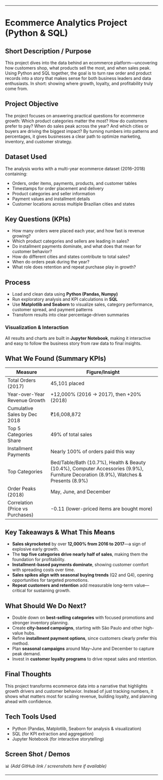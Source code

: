 ***

# Ecommerce Analytics Project (Python & SQL)

## Short Description / Purpose

This project dives into the data behind an ecommerce platform—uncovering how customers shop, what products sell the most, and when sales peak. Using Python and SQL together, the goal is to turn raw order and product records into a story that makes sense for both business leaders and data enthusiasts. In short: showing where growth, loyalty, and profitability truly come from.

## Project Objective

The project focuses on answering practical questions for ecommerce growth: Which product categories matter the most? How do customers prefer to pay? When do sales peak across the year? And which cities or buyers are driving the biggest impact? By turning numbers into patterns and percentages, it gives businesses a clear path to optimize marketing, inventory, and customer strategy.

## Dataset Used

The analysis works with a multi-year ecommerce dataset (2016–2018) containing:

* Orders, order items, payments, products, and customer tables
* Timestamps for order placement and delivery
* Product categories and seller information
* Payment values and installment details
* Customer locations across multiple Brazilian cities and states

## Key Questions (KPIs)

* How many orders were placed each year, and how fast is revenue growing?
* Which product categories and sellers are leading in sales?
* Do installment payments dominate, and what does that mean for customer behavior?
* How do different cities and states contribute to total sales?
* When do orders peak during the year?
* What role does retention and repeat purchase play in growth?

## Process

* Load and clean data using **Python (Pandas, Numpy)**
* Run exploratory analysis and KPI calculations in **SQL**
* Use **Matplotlib and Seaborn** to visualize sales, category performance, customer spread, and payment patterns
* Transform results into clear percentage-driven summaries

### Visualization & Interaction

All results and charts are built in **Jupyter Notebook**, making it interactive and easy to follow the business story from raw data to final insights.

## What We Found (Summary KPIs)

| Measure                          | Figure/Insight                                                                                                                       |
| -------------------------------- | ------------------------------------------------------------------------------------------------------------------------------------ |
| Total Orders (2017)              | 45,101 placed                                                                                                                        |
| Year-over-Year Revenue Growth    | +12,000% (2016 → 2017), then +20% (2018)                                                                                             |
| Cumulative Sales by Dec 2018     | ₹16,008,872                                                                                                                          |
| Top 5 Categories Share           | 49% of total sales                                                                                                                   |
| Installment Payments             | Nearly 100% of orders paid this way                                                                                                  |
| Top Categories                   | Bed/Table/Bath (10.7%), Health & Beauty (10.4%), Computer Accessories (9.9%), Furniture Decoration (8.9%), Watches & Presents (8.9%) |
| Order Peaks (2018)               | May, June, and December                                                                                                              |
| Correlation (Price vs Purchases) | -0.11 (lower-priced items are bought more)                                                                                           |

## Key Takeaways & What This Means

* **Sales skyrocketed** by over **12,000% from 2016 to 2017**—a sign of explosive early growth.
* The **top five categories drive nearly half of sales**, making them the foundation for profitability.
* **Installment-based payments dominate**, showing customer comfort with spreading costs over time.
* **Sales spikes align with seasonal buying trends** (Q2 and Q4), opening opportunities for targeted promotions.
* **Repeat customers and retention** add measurable long-term value—critical for sustaining growth.

## What Should We Do Next?

* Double down on **best-selling categories** with focused promotions and stronger inventory planning.
* Create **city-based campaigns**, starting with São Paulo and other high-value hubs.
* Refine **installment payment options**, since customers clearly prefer this method.
* Plan **seasonal campaigns** around May–June and December to capture peak demand.
* Invest in **customer loyalty programs** to drive repeat sales and retention.

## Final Thoughts

This project transforms ecommerce data into a narrative that highlights growth drivers and customer behavior. Instead of just tracking numbers, it shows what matters most for scaling revenue, building loyalty, and planning ahead with confidence.

## Tech Tools Used

* Python (Pandas, Matplotlib, Seaborn for analysis & visualization)
* SQL (for KPI extraction and aggregation)
* Jupyter Notebook (for interactive storytelling)

## Screen Shot / Demos

📊 *(Add GitHub link / screenshots here if available)*

***
